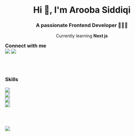 <h1 align="center">Hi 👋, I'm Arooba Siddiqi</h1>
<h3 align="center">A passionate Frontend Developer 👩🏻‍💻</h3>
<p align="center">Currently learning <b>Next js</b></p>

<h3 style="margin: 0;">Connect with me</h3>
<a href="https://www.linkedin.com/in/aroobasiddiqi/"><img src="https://skillicons.dev/icons?i=linkedin" /></a>
<a href="mailto:arooba.asiddiqi@gmail.com"><img src="https://skillicons.dev/icons?i=gmail" /></a>

<br/><br/>

<h3 align="left">Skills</h3>
<a href="https://github.com/LelouchFR/skill-icons">
 <img src="https://go-skill-icons.vercel.app/api/icons?i=cpp,css,html,js,py,ts" /><br/>
 <img src="https://go-skill-icons.vercel.app/api/icons?i=bootstrap,dotnet,nextjs,react,tailwind,reactquery" /><br/>
 <img src="https://go-skill-icons.vercel.app/api/icons?i=sklearn,selenium,mysql,opencv,stripe,swagger" /><br/>
 <img src="https://go-skill-icons.vercel.app/api/icons?i=aws,git,firebase,postman,googleanalytics,jira" /><br/>
</a>

<br/><br/> 

<picture>
  <source
    srcset="https://github-readme-stats-six-sigma-31.vercel.app/api?username=aroobasiddiqi&show_icons=true&locale=en&count_private=true&theme=radical&include_all_commits=true&hide=contribs&role=OWNER,ORGANIZATION_MEMBER,COLLABORATOR"
    media="(prefers-color-scheme: dark)"
  />
  <source
    srcset="https://github-readme-stats-six-sigma-31.vercel.app/api?username=aroobasiddiqi&show_icons=true&locale=en&count_private=true&theme=buefy&include_all_commits=true&hide=contribs&role=OWNER,ORGANIZATION_MEMBER,COLLABORATOR"
    media="(prefers-color-scheme: light), (prefers-color-scheme: no-preference)"
  />
  <img src="https://github-readme-stats-six-sigma-31.vercel.app/api?username=aroobasiddiqi&show_icons=true&locale=en&count_private=true&include_all_commits=true&hide=contribs&role=OWNER,ORGANIZATION_MEMBER,COLLABORATOR" />
</picture>
